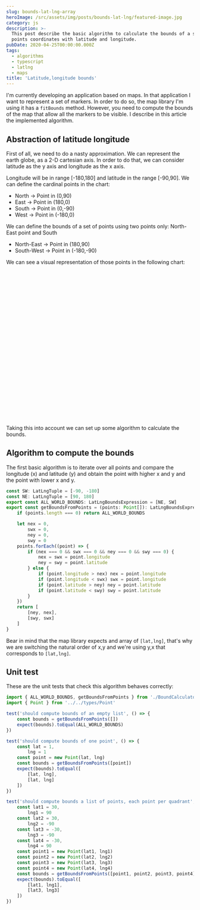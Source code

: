 ```yaml
---
slug: bounds-lat-lng-array
heroImage: /src/assets/img/posts/bounds-lat-lng/featured-image.jpg
category: js
description: >-
  This post describe the basic algorithm to calculate the bounds of a set of
  points coordinates with latitude and longitude.
pubDate: 2020-04-25T00:00:00.000Z
tags:
  - algorithms
  - typescript
  - latlng
  - maps
title: 'Latitude,longitude bounds'
---
```


I'm currently developing an application based on maps. In that application I want to represent a set of markers. In order to do so, the map library I'm using it has a `fitBounds` method. However, you need to compute the bounds of the map that allow all the markers to be visible. I describe in this article the implemented algorithm.

## Abstraction of latitude longitude

First of all, we need to do a nasty approximation. We can represent the earth globe, as a 2-D cartesian axis. In order to do that, we can consider latitude as the y axis and longitude as the x axis.

Longitude will be in range \[-180,180] and latitude in the range \[-90,90]. We can define the cardinal points in the chart:

- North -> Point in (0,90)
- East -> Point in (180,0)
- South -> Point in (0,-90)
- West -> Point in (-180,0)

We can define the bounds of a set of points using two points only: North-East point and South

- North-East -> Point in (180,90)
- South-West -> Point in (-180,-90)

We can see a visual representation of those points in the following chart:

<div style="height: 400px">
<canvas id="myChart"></canvas>
</div>

Taking this into account we can set up some algorithm to calculate the bounds.

## Algorithm to compute the bounds

The first basic algorithm is to iterate over all points and compare the longitude (x) and latitude (y) and obtain the point with higher x and y and the point with lower x and y.

```typescript
const SW: LatLngTuple = [-90, -180]
const NE: LatLngTuple = [90, 180]
export const ALL_WORLD_BOUNDS: LatLngBoundsExpression = [NE, SW]
export const getBoundsFromPoints = (points: Point[]): LatLngBoundsExpression => {
	if (points.length === 0) return ALL_WORLD_BOUNDS

	let nex = 0,
		swx = 0,
		ney = 0,
		swy = 0
	points.forEach((point) => {
		if (nex === 0 && swx === 0 && ney === 0 && swy === 0) {
			nex = swx = point.longitude
			ney = swy = point.latitude
		} else {
			if (point.longitude > nex) nex = point.longitude
			if (point.longitude < swx) swx = point.longitude
			if (point.latitude > ney) ney = point.latitude
			if (point.latitude < swy) swy = point.latitude
		}
	})
	return [
		[ney, nex],
		[swy, swx]
	]
}
```

Bear in mind that the map library expects and array of `[lat,lng]`, that's why we are switching the natural order of x,y and we're using y,x that corresponds to `[lat,lng]`.

## Unit test

These are the unit tests that check this algorithm behaves correctly:

```typescript
import { ALL_WORLD_BOUNDS, getBoundsFromPoints } from './BoundCalculator'
import { Point } from '../../types/Point'

test('should compute bounds of an empty list', () => {
	const bounds = getBoundsFromPoints([])
	expect(bounds).toEqual(ALL_WORLD_BOUNDS)
})

test('should compute bounds of one point', () => {
	const lat = 1,
		lng = 1
	const point = new Point(lat, lng)
	const bounds = getBoundsFromPoints([point])
	expect(bounds).toEqual([
		[lat, lng],
		[lat, lng]
	])
})

test('should compute bounds a list of points, each point per quadrant', () => {
	const lat1 = 30,
		lng1 = 90
	const lat2 = 30,
		lng2 = -90
	const lat3 = -30,
		lng3 = -90
	const lat4 = -30,
		lng4 = 90
	const point1 = new Point(lat1, lng1)
	const point2 = new Point(lat2, lng2)
	const point3 = new Point(lat3, lng3)
	const point4 = new Point(lat4, lng4)
	const bounds = getBoundsFromPoints([point1, point2, point3, point4])
	expect(bounds).toEqual([
		[lat1, lng1],
		[lat3, lng3]
	])
})
```

<script src="https://cdnjs.cloudflare.com/ajax/libs/Chart.js/2.9.3/Chart.bundle.min.js"></script>
<script src="https://cdn.jsdelivr.net/npm/chartjs-plugin-datalabels"></script>

<script>
var ctx = 'myChart';

var north = {x: 0, y: 90}
var east = {x: 180, y: 0}
var south = {x: 0, y: -90}
var west = {x: -180, y: 0}
var northEast = {x: 180, y: 90}
var southWest = {x: -180, y: -90}
const labels = ["N","E","S","W","NE","SW"]
Chart.helpers.merge(Chart.defaults.global, {
			plugins: {
				legend: false,
				title: false
			}
		});

var myLineChart = new Chart(ctx, {
    type: "scatter",
    data: {
        labels: labels,
        datasets : [
            {
                label: "Cardinal points",
                data: [north, east, south,west, northEast, southWest]
            }
        ]
    },
    options: {
        responsive: true,
        layout: {
                padding: {
                    left: 0,
                    right: 0,
                    top: 50,
                    bottom: 50
                }
            },       
        maintainAspectRatio: false,
        plugins: {
            datalabels: {
                align: 'end',
                anchor: 'end',
                color: function(context) {
                    return context.dataset.backgroundColor;
                },
                font: function(context) {
                    var w = context.chart.width;
                    return {
                        size: w < 512 ? 12 : 14
                    };
                },
                formatter: function(value, context) {
                    return context.chart.data.labels[context.dataIndex];
                }
            }
        },
    }    
})

</script>

